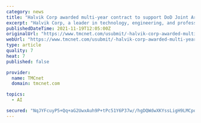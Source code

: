 ```yaml
---
category: news
title: "Halvik Corp awarded multi-year contract to support DoD Joint Artificial Intelligence Center"
excerpt: "Halvik Corp, a leader in technology, engineering, and professional services for the US Federal market has been awarded a new, three-year contract estimated at $14.6 million by the Department of Defense (DoD) Joint Artificial Intelligence Center (JAIC)."
publishedDateTime: 2021-11-19T12:05:00Z
originalUrl: "https://www.tmcnet.com/usubmit/-halvik-corp-awarded-multi-year-contract-support-dod-/2021/11/19/9496809.htm"
webUrl: "https://www.tmcnet.com/usubmit/-halvik-corp-awarded-multi-year-contract-support-dod-/2021/11/19/9496809.htm"
type: article
quality: 7
heat: 7
published: false

provider:
  name: TMCnet
  domain: tmcnet.com

topics:
  - AI

secured: "NqJYFcuyP5+Qq+aG2UwxAuh9P+tPc51Y6P37w//hgDQWdwXKYssLigH9LMCpqbiOHl2Rq3YOZB3HlHC2cOWNDuQ7ylRdax24rAoBelKs7hX8lOAhbC9fWC5ClAlM40WNhS8MrxvDgkADGIxN7lXF9nXwQqVGFkDJilMvdwWVs2A5FenLzcGsquhlXsCdR5LG7O1OoRXb8DgLEDmqgcmImerxypcm6028uSebop/1Wbg8UelLP0+YXjgVipWFFFCTVu/cWSFpTMzgFKbFEhHEkjyh+//v931BZF7O/b2PwZD1oc3IpmeADLkL5OOPZirAPh71UpHoKSFlfpFN1mJXrXNagMZGHjtBxqZ90fU1FzY=;1ROl6TX6hkT3SHNkDjiFJw=="
---
```


